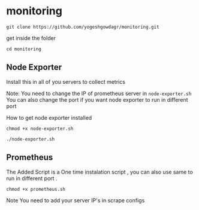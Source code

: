 # monitoring

```
git clone https://github.com/yogeshgowdagr/monitoring.git

```
get inside the folder 
```
cd monitoring
```
## Node Exporter 

Install this in all of you servers to collect metrics

Note: You need to change the IP of prometheus server in `node-exporter.sh`
You can also change the port if you want node exporter to run in different port 

How to get node exporter installed 
```
chmod +x node-exporter.sh
```
```
./node-exporter.sh
```

## Prometheus

The Added Script is a One time instalation script , you can also use same to run in different port .
```
chmod +x prometheus.sh
```
Note You need to add your server IP's in scrape configs 

